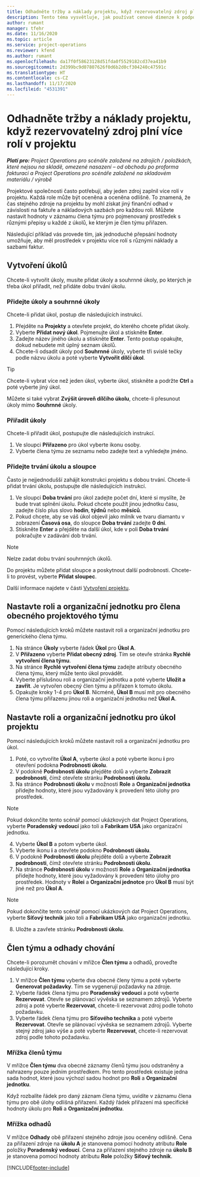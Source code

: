 ```yaml
---
title: Odhadněte tržby a náklady projektu, když rezervovatelný zdroj plní více rolí v projektu
description: Tento téma vysvětluje, jak používat cenové dimenze k podpoře odhadů cen a nákladů pro zdroj, který v projektu plní více rolí.
author: rumant
manager: tfehr
ms.date: 11/16/2020
ms.topic: article
ms.service: project-operations
ms.reviewer: kfend
ms.author: rumant
ms.openlocfilehash: da17f0f58623128d51fda0f5529182cd37ea41b9
ms.sourcegitcommit: 2d399bc9d07807626f0d6b2d0cf304240c47591c
ms.translationtype: HT
ms.contentlocale: cs-CZ
ms.lasthandoff: 11/17/2020
ms.locfileid: "4531391"
---
```

# <a name="estimate-project-sales-and-costs-when-a-bookable-resource-fills-multiple-roles-on-a-project"></a>Odhadněte tržby a náklady projektu, když rezervovatelný zdroj plní více rolí v projektu 

_**Platí pro:** Project Operations pro scénáře založené na zdrojích / položkách, které nejsou na skladě, omezené nasazení – od obchodu po proforma fakturaci a Project Operations pro scénáře založené na skladovém materiálu / výrobě_ 

Projektové společnosti často potřebují, aby jeden zdroj zaplnil více rolí v projektu. Každá role může být oceněna a oceněna odlišně. To znamená, že čas stejného zdroje na projektu by mohl získat jiný finanční odhad v závislosti na faktuře a nákladových sazbách pro každou roli. Můžete nastavit hodnoty v záznamu člena týmu pro pojmenovaný prostředek s různými přepisy u každé z úkolů, ke kterým je člen týmu přiřazen.

Následující příklad vás provede tím, jak jednoduché přepsání hodnoty umožňuje, aby měl prostředek v projektu více rolí s různými náklady a sazbami faktur.

## <a name="create-tasks"></a>Vytvoření úkolů
Chcete-li vytvořit úkoly, musíte přidat úkoly a souhrnné úkoly, po kterých je třeba úkol přiřadit, než přidáte dobu trvání úkolu. 

### <a name="add-tasks-and-summary-tasks"></a>Přidejte úkoly a souhrnné úkoly
Chcete-li přidat úkol, postup dle následujících instrukcí.

1. Přejděte na **Projekty** a otevřete projekt, do kterého chcete přidat úkoly.
2. Vyberte **Přidat nový úkol**. Pojmenujte úkol a stiskněte **Enter**.
3. Zadejte název jiného úkolu a stiskněte **Enter**. Tento postup opakujte, dokud nebudete mít úplný seznam úkolů.
3. Chcete-li odsadit úkoly pod **Souhrnné** úkoly, vyberte tři svislé tečky podle názvu úkolu a poté vyberte **Vytvořit dílčí úkol**. 

  > [!TIP]
  > Chcete-li vybrat více než jeden úkol, vyberte úkol, stiskněte a podržte **Ctrl** a poté vyberte jiný úkol.
  >
  > Můžete si také vybrat **Zvýšit úroveň dílčího úkolu**, chcete-li přesunout úkoly mimo **Souhrnné** úkoly.

### <a name="assign-tasks"></a>Přiřadit úkoly

Chcete-li přiřadit úkol, postupujte dle následujících instrukcí.

1. Ve sloupci **Přiřazeno** pro úkol vyberte ikonu osoby.
2. Vyberte člena týmu ze seznamu nebo zadejte text a vyhledejte jméno.

### <a name="add-task-duration-and-columns"></a>Přidejte trvání úkolu a sloupce

Často je nejjednodušší zahájit konstrukci projektu s dobou trvání. Chcete-li přidat trvání úkolu, postupujte dle následujících instrukcí.

1. Ve sloupci **Doba trvání** pro úkol zadejte počet dní, které si myslíte, že bude trvat splnění úkolu. Pokud chcete použít jinou jednotku času, zadejte číslo plus slovo **hodin**, **týdnů** nebo **měsíců**.
2. Pokud chcete, aby se váš úkol objevil jako milník ve tvaru diamantu v zobrazení **Časová osa**, do sloupce **Doba trvání** zadejte **0 dní**.
3. Stiskněte **Enter** a přejděte na další úkol, kde v poli **Doba trvání** pokračujte v zadávání dob trvání.

  > [!NOTE]
  > Nelze zadat dobu trvání souhrnných úkolů.

Do projektu můžete přidat sloupce a poskytnout další podrobnosti. Chcete-li to provést, vyberte **Přidat sloupec**. 

Další informace najdete v části [Vytvoření projektu](https://support.microsoft.com/en-us/office/create-a-project-a5b5e823-fb2e-45fd-be00-7d84422d9749).

## <a name="set-up-the-role-and-organization-unit-for-a-generic-project-team-member"></a>Nastavte roli a organizační jednotku pro člena obecného projektového týmu
Pomocí následujících kroků můžete nastavit roli a organizační jednotku pro generického člena týmu.

1. Na stránce **Úkoly** vyberte řádek **Úkol** pro **Úkol A**. 
2. V **Přiřazeno** vyberte **Přidat obecný zdroj**. Tím se otevře stránka **Rychlé vytvoření člena týmu**.
3. Na stránce **Rychlé vytvoření člena týmu** zadejte atributy obecného člena týmu, který může tento úkol provádět.
4. Vyberte příslušnou roli a organizační jednotku a poté vyberte **Uložit a zavřít**. Je vytvořen obecný člen týmu a přiřazen k tomuto úkolu. 
5. Opakujte kroky 1-4 pro **Úkol B**. Nicméně, **Úkol B** musí mít pro obecného člena týmu přiřazenu jinou roli a organizační jednotku než **Úkol A**. 

## <a name="set-up-the-role-and-organization-unit-for-a-project-task"></a>Nastavte roli a organizační jednotku pro úkol projektu
Pomocí následujících kroků můžete nastavit roli a organizační jednotku pro úkol.

1. Poté, co vytvoříte **Úkol A**, vyberte úkol a poté vyberte ikonu **i** pro otevření podokna **Podrobnosti úkolu**. 
2. V podokně **Podrobnosti úkolu** přejděte dolů a vyberte **Zobrazit podrobnosti**, čímž otevřete stránku **Podrobnosti úkolu**.
3. Na stránce **Podrobnosti úkolu** v možnosti **Role** a **Organizační jednotka** přidejte hodnoty, které jsou vyžadovány k provedení této úlohy pro prostředek. 

  > [!NOTE]
  > Pokud dokončíte tento scénář pomocí ukázkových dat Project Operations, vyberte **Poradenský vedoucí** jako toli a **Fabrikam USA** jako organizační jednotku.

4. Vyberte **Úkol B** a potom vyberte úkol.
5. Vyberte ikonu **i** a otevřete podokno **Podrobnosti úkolu**. 
6. V podokně **Podrobnosti úkolu** přejděte dolů a vyberte **Zobrazit podrobnosti**, čímž otevřete stránku **Podrobnosti úkolu**.
7. Na stránce **Podrobnosti úkolu** v možnosti **Role** a **Organizační jednotka** přidejte hodnoty, které jsou vyžadovány k provedení této úlohy pro prostředek. Hodnoty v **Rolei** a **Organizační jednotce** pro **Úkol B** musí být jiné než pro **Úkol A**. 

  > [!NOTE]
  > Pokud dokončíte tento scénář pomocí ukázkových dat Project Operations, vyberte **Síťový technik** jako toli a **Fabrikam USA** jako organizační jednotku.

8. Uložte a zavřete stránku **Podrobnosti úkolu**. 

## <a name="team-member-and-estimates-behavior"></a>Člen týmu a odhady chování 
Chcete-li porozumět chování v mřížce **Člen týmu** a odhadů, proveďte následující kroky.

1. V mřížce **Člen týmu** vyberte dva obecné členy týmu a poté vyberte **Generovat požadavky**. Tím se vygenerují požadavky na zdroje. 
2. Vyberte řádek člena týmu pro **Poradenský vedoucí** a poté vyberte **Rezervovat**. Otevře se plánovací vývěska se seznamem zdrojů. Vyberte zdroj a poté vyberte **Rezervovat**, chcete-li rezervovat zdroj podle tohoto požadavku.
3. Vyberte řádek člena týmu pro **Síťového technika** a poté vyberte **Rezervovat**. Otevře se plánovací vývěska se seznamem zdrojů. Vyberte stejný zdroj jako výše a poté vyberte **Rezervovat**, chcete-li rezervovat zdroj podle tohoto požadavku.

### <a name="team-member-grid"></a>Mřížka členů týmu 

V mřížce **Člen týmu** dva obecné záznamy členů týmu jsou odstraněny a nahrazeny pouze jedním prostředkem. Pro tento prostředek existuje jedna sada hodnot, které jsou výchozí sadou hodnot pro **Roli** a **Organizační jednotku**.

Když rozbalíte řádek pro daný záznam člena týmu, uvidíte v záznamu člena týmu pro obě úlohy odlišná přiřazení. Každý řádek přiřazení má specifické hodnoty úkolu pro **Roli** a **Organizační jednotku**. 

### <a name="estimates-grid"></a>Mřížka odhadů 

V mřížce **Odhady** obě přiřazení stejného zdroje jsou oceněny odlišně. Cena za přiřazení zdroje na **úkolu A** je stanovena pomocí hodnoty atributu **Role** položky **Poradenský vedoucí**. Cena za přiřazení stejného zdroje na **úkolu B** je stanovena pomocí hodnoty atributu **Role** položky **Síťový technik**.


[!INCLUDE[footer-include](../includes/footer-banner.md)]